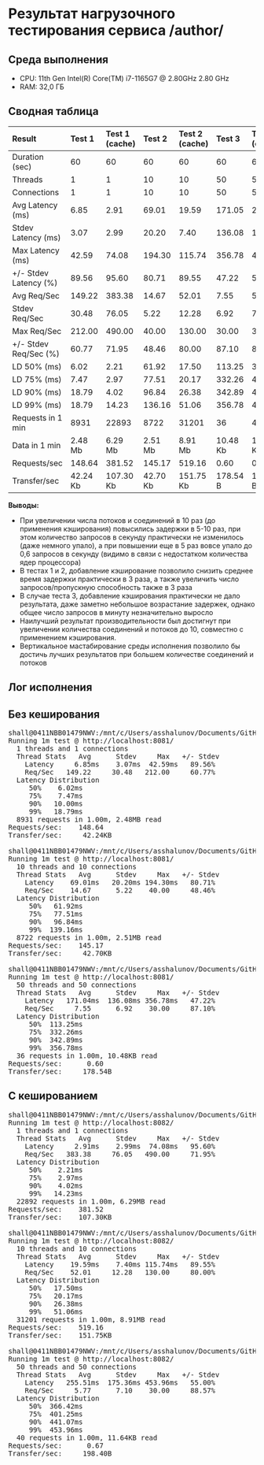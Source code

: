 # Результат нагрузочного тестирования сервиса /author/

## Среда выполнения
* CPU: 11th Gen Intel(R) Core(TM) i7-1165G7 @ 2.80GHz 2.80 GHz
* RAM: 32,0 ГБ


## Сводная таблица
| Result |Test 1|Test 1 (cache)|Test 2|Test 2 (cache)|Test 3|Test 3 (cache)|
|:-------|:------------|:------------|:------------|:------------|:------------|:------------|
| Duration (sec) |60|60|60|60|60|60|
| Threads |1|1|10|10|50|50|
| Connections |1|1|10|10|50|50|
| Avg Latency (ms) |6.85|2.91|69.01|19.59|171.05|255.51|
| Stdev Latency (ms) |3.07|2.99|20.20|7.40|136.08|175.36|
| Max Latency (ms) |42.59|74.08|194.30|115.74|356.78|453.96|
| +/- Stdev Latency (%) |89.56|95.60|80.71|89.55|47.22|55.00|
| Avg Req/Sec |149.22|383.38|14.67|52.01|7.55|5.77|
| Stdev Req/Sec |30.48|76.05|5.22|12.28|6.92|7.10|
| Max Req/Sec |212.00|490.00|40.00|130.00|30.00|30.00|
| +/- Stdev Req/Sec (%) |60.77|71.95|48.46|80.00|87.10|88.57|
| LD 50% (ms) |6.02|2.21|61.92|17.50|113.25|366.42|
| LD 75% (ms) |7.47|2.97|77.51|20.17|332.26|401.25|
| LD 90% (ms) |18.79|4.02|96.84|26.38|342.89|441.07|
| LD 99% (ms) |18.79|14.23|136.16|51.06|356.78|453.96|
| Requests in 1 min |8931|22893|8722|31201|36|40|
| Data in 1 min |2.48 Mb|6.29 Mb|2.51 Mb|8.91 Mb|10.48 Kb|11.65 Kb|
| Requests/sec |148.64|381.52|145.17|519.16|0.60|0.67|
| Transfer/sec |42.24 Kb|107.30 Kb|42.70 Kb|151.75 Kb|178.54 B|198.40 B|

**Выводы:**
* При увеличении числа потоков и соединений в 10 раз (до применения кэширования) повысились задержки в 5-10 раз, при этом количество запросов в секунду практически не изменилось (даже немного упало), а при повышении еще в 5 раз вовсе упало до 0,6 запросов в секунду (видимо в связи с недостатком количества ядер процессора)
* В тестах 1 и 2, добавление кэширование позволило снизить среднее время задержки практически в 3 раза, а также увеличить число запросов/пропускную способность также в 3 раза
* В случае теста 3, добавление кэширования практически не дало результата, даже заметно небольшое возрастание задержек, однако общее число запросов в минуту незначительно выросло
* Наилучший результат производительности был достигнут при увеличении количества соединений и потоков до 10, совместно с применением кэширования.
* Вертикальное мастабирование среды исполнения позволило бы достичь лучших результатов при большем количестве соединений и потоков


## Лог исполнения
## Без кеширования
<pre>
shall@0411NBB01479NWV:/mnt/c/Users/asshalunov/Documents/GitHub/shall-teta-arch/module_06$ wrk -d 60 -t 1 -c 1 --latency -s ./get.lua http://localhost:8081/
Running 1m test @ http://localhost:8081/
  1 threads and 1 connections
  Thread Stats   Avg      Stdev     Max   +/- Stdev
    Latency     6.85ms    3.07ms  42.59ms   89.56%
    Req/Sec   149.22     30.48   212.00     60.77%
  Latency Distribution
     50%    6.02ms
     75%    7.47ms
     90%   10.00ms
     99%   18.79ms
  8931 requests in 1.00m, 2.48MB read
Requests/sec:    148.64
Transfer/sec:     42.24KB

shall@0411NBB01479NWV:/mnt/c/Users/asshalunov/Documents/GitHub/shall-teta-arch/module_06$ wrk -d 60 -t 10 -c 10 --latency -s ./get.lua http://localhost:8081/
Running 1m test @ http://localhost:8081/
  10 threads and 10 connections
  Thread Stats   Avg      Stdev     Max   +/- Stdev
    Latency    69.01ms   20.20ms 194.30ms   80.71%
    Req/Sec    14.67      5.22    40.00     48.46%
  Latency Distribution
     50%   61.92ms
     75%   77.51ms
     90%   96.84ms
     99%  139.16ms
  8722 requests in 1.00m, 2.51MB read
Requests/sec:    145.17
Transfer/sec:     42.70KB

shall@0411NBB01479NWV:/mnt/c/Users/asshalunov/Documents/GitHub/shall-teta-arch/module_06$ wrk -d 60 -t 50 -c 50 --latency -s ./get.lua http://localhost:8081/
Running 1m test @ http://localhost:8081/
  50 threads and 50 connections
  Thread Stats   Avg      Stdev     Max   +/- Stdev
    Latency   171.04ms  136.08ms 356.78ms   47.22%
    Req/Sec     7.55      6.92    30.00     87.10%
  Latency Distribution
     50%  113.25ms
     75%  332.26ms
     90%  342.89ms
     99%  356.78ms
  36 requests in 1.00m, 10.48KB read
Requests/sec:      0.60
Transfer/sec:     178.54B
</pre>

## С кешированием
<pre>
shall@0411NBB01479NWV:/mnt/c/Users/asshalunov/Documents/GitHub/shall-teta-arch/module_06$ wrk -d 60 -t 1 -c 1 --latency -s ./get.lua http://localhost:8082/
Running 1m test @ http://localhost:8082/
  1 threads and 1 connections
  Thread Stats   Avg      Stdev     Max   +/- Stdev
    Latency     2.91ms    2.99ms  74.08ms   95.60%
    Req/Sec   383.38     76.05   490.00     71.95%
  Latency Distribution
     50%    2.21ms
     75%    2.97ms
     90%    4.02ms
     99%   14.23ms
  22892 requests in 1.00m, 6.29MB read
Requests/sec:    381.52
Transfer/sec:    107.30KB

shall@0411NBB01479NWV:/mnt/c/Users/asshalunov/Documents/GitHub/shall-teta-arch/module_06$ wrk -d 60 -t 10 -c 10 --latency -s ./get.lua http://localhost:8082/
Running 1m test @ http://localhost:8082/
  10 threads and 10 connections
  Thread Stats   Avg      Stdev     Max   +/- Stdev
    Latency    19.59ms    7.40ms 115.74ms   89.55%
    Req/Sec    52.01     12.28   130.00     80.00%
  Latency Distribution
     50%   17.50ms
     75%   20.17ms
     90%   26.38ms
     99%   51.06ms
  31201 requests in 1.00m, 8.91MB read
Requests/sec:    519.16
Transfer/sec:    151.75KB

shall@0411NBB01479NWV:/mnt/c/Users/asshalunov/Documents/GitHub/shall-teta-arch/module_06$ wrk -d 60 -t 50 -c 50 --latency -s ./get.lua http://localhost:8082/
Running 1m test @ http://localhost:8082/
  50 threads and 50 connections
  Thread Stats   Avg      Stdev     Max   +/- Stdev
    Latency   255.51ms  175.36ms 453.96ms   55.00%
    Req/Sec     5.77      7.10    30.00     88.57%
  Latency Distribution
     50%  366.42ms
     75%  401.25ms
     90%  441.07ms
     99%  453.96ms
  40 requests in 1.00m, 11.64KB read
Requests/sec:      0.67
Transfer/sec:     198.40B
</pre>